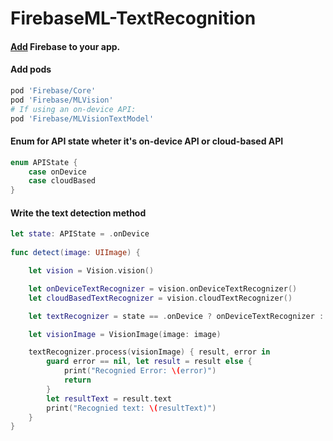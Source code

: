 # FirebaseML-TextRecognition

#### [Add](https://firebase.google.com/docs/ios/setup) Firebase to your app.

#### Add pods 

```bash
pod 'Firebase/Core'
pod 'Firebase/MLVision'
# If using an on-device API:
pod 'Firebase/MLVisionTextModel'
```

#### Enum for API state wheter it's on-device API or cloud-based API

```swift
enum APIState {
    case onDevice
    case cloudBased
}
```

#### Write the text detection method

```swift
let state: APIState = .onDevice
    
func detect(image: UIImage) {

    let vision = Vision.vision()

    let onDeviceTextRecognizer = vision.onDeviceTextRecognizer()
    let cloudBasedTextRecognizer = vision.cloudTextRecognizer()

    let textRecognizer = state == .onDevice ? onDeviceTextRecognizer : cloudBasedTextRecognizer

    let visionImage = VisionImage(image: image)

    textRecognizer.process(visionImage) { result, error in
        guard error == nil, let result = result else {
            print("Recognied Error: \(error)")
            return
        }
        let resultText = result.text
        print("Recognied text: \(resultText)")
    }
}
```
